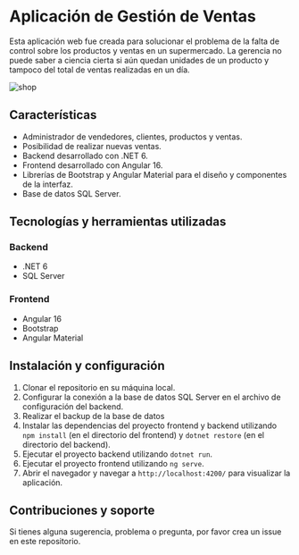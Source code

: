 # Aplicación de Gestión de Ventas

Esta aplicación web fue creada para solucionar el problema de la falta de control sobre los productos y ventas en un supermercado. La gerencia no puede saber a ciencia cierta si aún quedan unidades de un producto y tampoco del total de ventas realizadas en un día.

![shop](https://github.com/JuanCGomezS/technical-test-net/assets/76191481/7293cc03-e3d4-49b8-888b-fa2c9b213e2c)

## Características

- Administrador de vendedores, clientes, productos y ventas.
- Posibilidad de realizar nuevas ventas.
- Backend desarrollado con .NET 6.
- Frontend desarrollado con Angular 16.
- Librerías de Bootstrap y Angular Material para el diseño y componentes de la interfaz.
- Base de datos SQL Server.

## Tecnologías y herramientas utilizadas

### Backend

- .NET 6
- SQL Server

### Frontend

- Angular 16
- Bootstrap
- Angular Material

## Instalación y configuración

1. Clonar el repositorio en su máquina local.
2. Configurar la conexión a la base de datos SQL Server en el archivo de configuración del backend.
3. Realizar el backup de la base de datos
4. Instalar las dependencias del proyecto frontend y backend utilizando `npm install` (en el directorio del frontend) y `dotnet restore` (en el directorio del backend).
5. Ejecutar el proyecto backend utilizando `dotnet run`.
6. Ejecutar el proyecto frontend utilizando `ng serve`.
7. Abrir el navegador y navegar a `http://localhost:4200/` para visualizar la aplicación.

## Contribuciones y soporte

Si tienes alguna sugerencia, problema o pregunta, por favor crea un issue en este repositorio.


